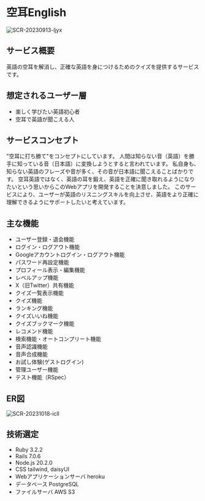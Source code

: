 # 空耳English
![SCR-20230913-ljyx](https://github.com/ryotaroinagaki/Soramix2English/assets/125222112/547a0cdf-f0d2-436c-8485-f6ad67994e68)

## サービス概要
英語の空耳を解消し、正確な英語を身につけるためのクイズを提供するサービスです。

## 想定されるユーザー層 
* 楽しく学びたい英語初心者
* 空耳で英語が聞こえる人

## サービスコンセプト
"空耳に打ち勝て"をコンセプトにしています。
人間は知らない音（英語）を勝手に知っている音（日本語）に変換しようとすると言われています。
私自身も、知らない英語のフレーズや音が多く、その音が日本語に聞こえることばかりです。
空耳英語ではなく、英語の耳を鍛え、英語を正確に聞き取れるようになりたいという思いからこのWebアプリを開発することを決意しました。
このサービスにより、ユーザーが英語のリスニングスキルを向上させ、英語をより正確に理解できるようにサポートしたいと考えています。

## 主な機能
* ユーザー登録・退会機能
* ログイン・ログアウト機能
* Googleアカウントログイン・ログアウト機能
* パスワード再設定機能
* プロフィール表示・編集機能
* レベルアップ機能
* X（旧Twitter）共有機能
* クイズ一覧表示機能
* クイズ機能
* ランキング機能
* クイズいいね機能
* クイズブックマーク機能
* レコメンド機能
* 検索機能・オートコンプリート機能
* 音声認識機能
* 音声合成機能
* お試し体験(ゲストログイン)
* 管理ユーザー機能
* テスト機能（RSpec）

## ER図
![SCR-20231018-icll](https://github.com/ryotaroinagaki/Soramix2English/assets/125222112/afc7eb8c-a82c-4311-8986-73b593b5d9c9)

## 技術選定
* Ruby 3.2.2
* Rails 7.0.6
* Node.js 20.2.0
* CSS tailwind, daisyUI
* Webアプリケーションサーバ heroku
* データベース PostgreSQL
* ファイルサーバ AWS S3
